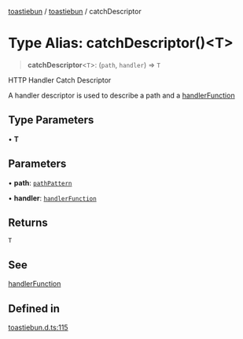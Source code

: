 [toastiebun](../wiki/globals) / [toastiebun](../wiki/Namespace.toastiebun) / catchDescriptor

# Type Alias: catchDescriptor()\<T\>

> **catchDescriptor**\<`T`\>: (`path`, `handler`) => `T`

HTTP Handler Catch Descriptor

A handler descriptor is used to describe a path and a [handlerFunction](../wiki/toastiebun.TypeAlias.handlerFunction)

## Type Parameters

• **T**

## Parameters

• **path**: [`pathPattern`](../wiki/toastiebun.TypeAlias.pathPattern)

• **handler**: [`handlerFunction`](../wiki/toastiebun.TypeAlias.handlerFunction)

## Returns

`T`

## See

[handlerFunction](../wiki/toastiebun.TypeAlias.handlerFunction)

## Defined in

[toastiebun.d.ts:115](https://github.com/IsCoffeeTho/toastiebun/blob/68db60f7ee85daa2fa2dfd3ba3c6e7fae88c338b/src/toastiebun.d.ts#L115)
